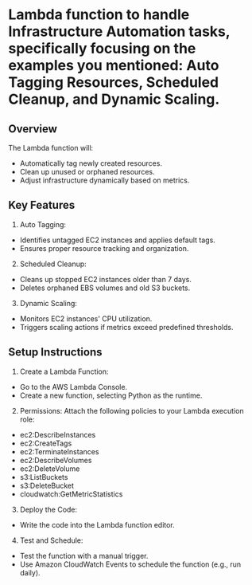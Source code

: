 # Lambda function to handle Infrastructure Automation tasks, specifically focusing on the examples you mentioned: Auto Tagging Resources, Scheduled Cleanup, and Dynamic Scaling.


## Overview
The Lambda function will:

- Automatically tag newly created resources.
- Clean up unused or orphaned resources.
- Adjust infrastructure dynamically based on metrics.


## Key Features
1) Auto Tagging:

 - Identifies untagged EC2 instances and applies default tags.
 - Ensures proper resource tracking and organization.

2) Scheduled Cleanup:

 - Cleans up stopped EC2 instances older than 7 days.
 - Deletes orphaned EBS volumes and old S3 buckets.

3) Dynamic Scaling:

 - Monitors EC2 instances' CPU utilization.
 - Triggers scaling actions if metrics exceed predefined thresholds.

 
## Setup Instructions
1. Create a Lambda Function:

  - Go to the AWS Lambda Console.
  - Create a new function, selecting Python as the runtime.

2) Permissions: Attach the following policies to your Lambda execution role:

 - ec2:DescribeInstances
 - ec2:CreateTags
 - ec2:TerminateInstances
 - ec2:DescribeVolumes
 - ec2:DeleteVolume
 - s3:ListBuckets
 - s3:DeleteBucket
 - cloudwatch:GetMetricStatistics

3) Deploy the Code:

- Write the code into the Lambda function editor.

4) Test and Schedule:

 - Test the function with a manual trigger.
 - Use Amazon CloudWatch Events to schedule the function (e.g., run daily).
